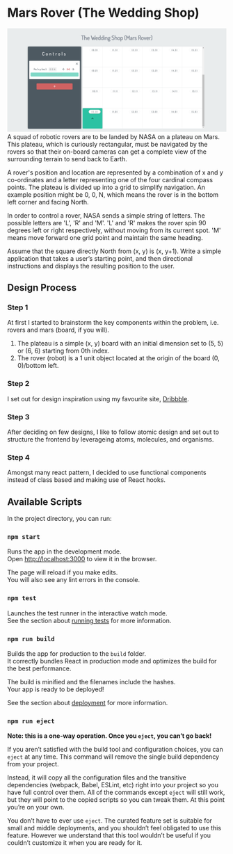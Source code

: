 # Mars Rover (The Wedding Shop)
![Homepage](https://raw.githubusercontent.com/NaseebullahSafi/react_position/master/src/assets/img/homepage.PNG)
A squad of robotic rovers are to be landed by NASA on a plateau on Mars. This plateau, which is curiously rectangular,
must be navigated by the rovers so that their on-board cameras can get a complete view of the surrounding terrain to
send back to Earth.

A rover's position and location are represented by a combination of x and y co-ordinates and a letter representing one of
the four cardinal compass points. The plateau is divided up into a grid to simplify navigation. An example position might
be 0, 0, N, which means the rover is in the bottom left corner and facing North.

In order to control a rover, NASA sends a simple string of letters. The possible letters are 'L', 'R' and 'M'. 'L' and 'R' makes
the rover spin 90 degrees left or right respectively, without moving from its current spot. 'M' means move forward one
grid point and maintain the same heading.

Assume that the square directly North from (x, y) is (x, y+1).
Write a simple application that takes a user’s starting point, and then directional instructions and displays the resulting
position to the user.

## Design Process

### Step 1
At first I started to brainstorm the key components within the problem, i.e. rovers and mars (board, if you will). 
1. The plateau is a simple (x, y) board with an initial dimension set to (5, 5) or (6, 6) starting from 0th index.
2. The rover (robot) is a 1 unit object located at the origin of the board (0, 0)/bottom left.

### Step 2
I set out for design inspiration using my favourite site, [Dribbble](https://dribbble.com/).

### Step 3
After deciding on few designs, I like to follow atomic design and set out to structure the frontend by leverageing atoms, molecules, and organisms.

### Step 4
Amongst many react pattern, I decided to use functional components instead of class based and making use of React hooks.

## Available Scripts

In the project directory, you can run:

### `npm start`

Runs the app in the development mode.<br />
Open [http://localhost:3000](http://localhost:3000) to view it in the browser.

The page will reload if you make edits.<br />
You will also see any lint errors in the console.

### `npm test`

Launches the test runner in the interactive watch mode.<br />
See the section about [running tests](https://facebook.github.io/create-react-app/docs/running-tests) for more information.

### `npm run build`

Builds the app for production to the `build` folder.<br />
It correctly bundles React in production mode and optimizes the build for the best performance.

The build is minified and the filenames include the hashes.<br />
Your app is ready to be deployed!

See the section about [deployment](https://facebook.github.io/create-react-app/docs/deployment) for more information.

### `npm run eject`

**Note: this is a one-way operation. Once you `eject`, you can’t go back!**

If you aren’t satisfied with the build tool and configuration choices, you can `eject` at any time. This command will remove the single build dependency from your project.

Instead, it will copy all the configuration files and the transitive dependencies (webpack, Babel, ESLint, etc) right into your project so you have full control over them. All of the commands except `eject` will still work, but they will point to the copied scripts so you can tweak them. At this point you’re on your own.

You don’t have to ever use `eject`. The curated feature set is suitable for small and middle deployments, and you shouldn’t feel obligated to use this feature. However we understand that this tool wouldn’t be useful if you couldn’t customize it when you are ready for it.
